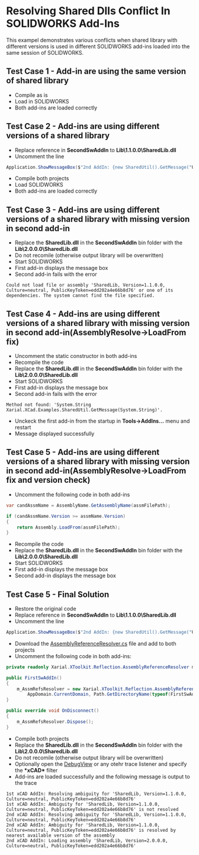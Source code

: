# Resolving Shared Dlls Conflict In SOLIDWORKS Add-Ins

This exampel demonstrates various conflicts when shared library with different versions is used in different SOLIDWORKS add-ins loaded into the same session of SOLIDWORKS.

## Test Case 1 - Add-in are using the same version of shared library

* Compile as is
* Load in SOLIDWORKS
* Both add-ins are loaded correctly

## Test Case 2 - Add-ins are using different versions of a shared library

* Replace reference in **SecondSwAddIn** to **Lib\1.1.0.0\SharedLib.dll**
* Uncomment the line

~~~ cs
Application.ShowMessageBox($"2nd AddIn: {new SharedUtil().GetMessage("User1")}");
~~~

* Compile both projects
* Load SOLIDWORKS
* Both add-ins are loaded correctly

## Test Case 3 - Add-ins are using different versions of a shared library with missing version in second add-in

* Replace the **SharedLib.dll** in the **SecondSwAddIn** bin folder with the **Lib\2.0.0.0\SharedLib.dll**
* Do not recomile (otherwise output library will be overwritten)
* Start SOLIDWORKS
* First add-in displays the message box
* Second add-in fails with the error

~~~
Could not load file or assembly 'SharedLib, Version=1.1.0.0, Culture=neutral, PublicKeyToken=edd202a4e66b8d76' or one of its dependencies. The system cannot find the file specified.
~~~

## Test Case 4 - Add-ins are using different versions of a shared library with missing version in second add-in(AssemblyResolve->LoadFrom fix)

* Uncomment the static constructor in both add-ins
* Recompile the code
* Replace the **SharedLib.dll** in the **SecondSwAddIn** bin folder with the **Lib\2.0.0.0\SharedLib.dll**
* Start SOLIDWORKS
* First add-in displays the message box
* Second add-in fails with the error

~~~
Method not found: 'System.String Xarial.XCad.Examples.SharedUtil.GetMessage(System.String)'.
~~~

* Unckeck the first add-in from the startup in **Tools->AddIns...** menu and restart
* Message displayed successfully

## Test Case 5 - Add-ins are using different versions of a shared library with missing version in second add-in(AssemblyResolve->LoadFrom fix and version check)

* Uncomment the following code in both add-ins

~~~ cs
var candAssmName = AssemblyName.GetAssemblyName(assmFilePath);

if (candAssmName.Version >= assmName.Version)
{
    return Assembly.LoadFrom(assmFilePath);
}
~~~

* Recompile the code
* Replace the **SharedLib.dll** in the **SecondSwAddIn** bin folder with the **Lib\2.0.0.0\SharedLib.dll**
* Start SOLIDWORKS
* First add-in displays the message box
* Second add-in displays the message box

## Test Case 5 - Final Solution

* Restore the original code
* Replace reference in **SecondSwAddIn** to **Lib\1.1.0.0\SharedLib.dll**
* Uncomment the line

~~~ cs
Application.ShowMessageBox($"2nd AddIn: {new SharedUtil().GetMessage("User1")}");
~~~

* Download the [AssemblyReferenceResolver.cs](https://github.com/xarial/xtoolkit/blob/dev/src/Utils/Reflection/AssemblyReferenceResolver.cs) file and add to both projects
* Uncomment the following code in both add-ins:

~~~ cs
private readonly Xarial.XToolkit.Reflection.AssemblyReferenceResolver m_AssmRefsResolver;

public FirstSwAddIn() 
{
    m_AssmRefsResolver = new Xarial.XToolkit.Reflection.AssemblyReferenceResolver(
        AppDomain.CurrentDomain, Path.GetDirectoryName(typeof(FirstSwAddIn).Assembly.Location), "1st xCAD AddIn");
}

public override void OnDisconnect()
{
    m_AssmRefsResolver.Dispose();
}
~~~

* Compile both projects
* Replace the **SharedLib.dll** in the **SecondSwAddIn** bin folder with the **Lib\2.0.0.0\SharedLib.dll**
* Do not recomile (otherwise output library will be overwritten)
* Optionally open the [DebugView](https://learn.microsoft.com/en-us/sysinternals/downloads/debugview) or any otehr trace listener and specify the **\*xCAD\*** filter
* Add-ins are loaded successfully and the following message is output to the trace

~~~
1st xCAD AddIn: Resolving ambiguity for 'SharedLib, Version=1.1.0.0, Culture=neutral, PublicKeyToken=edd202a4e66b8d76' 
1st xCAD AddIn: Ambiguity for 'SharedLib, Version=1.1.0.0, Culture=neutral, PublicKeyToken=edd202a4e66b8d76' is not resolved 
2nd xCAD AddIn: Resolving ambiguity for 'SharedLib, Version=1.1.0.0, Culture=neutral, PublicKeyToken=edd202a4e66b8d76' 
2nd xCAD AddIn: Ambiguity for 'SharedLib, Version=1.1.0.0, Culture=neutral, PublicKeyToken=edd202a4e66b8d76' is resolved by nearest available version of the assembly 
2nd xCAD AddIn: Loading assembly 'SharedLib, Version=2.0.0.0, Culture=neutral, PublicKeyToken=edd202a4e66b8d76' 
~~~